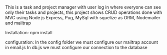 This is a task and project manager with user log in where everyone can see only their tasks and projects, this project shows CRUD operations done with MVC using Node js Express, Pug, MySql with squelize as ORM, Nodemailer and mailtrap

Installation:
npm install

configuration:
In the config folder we must configure our mailtrap account in email.js
In db.js we must configure our connection to the database